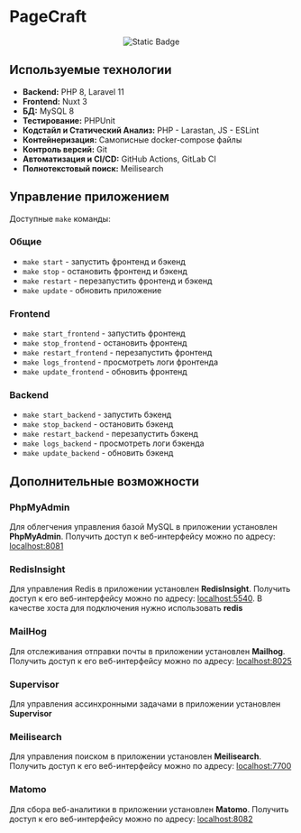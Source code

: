 # PageCraft

<p align="center">
    <img src="https://img.shields.io/badge/In Development-red" alt="Static Badge" />
</p>

## Используемые технологии

-   **Backend:** PHP 8, Laravel 11
-   **Frontend:** Nuxt 3
-   **БД:** MySQL 8
-   **Тестирование:** PHPUnit
-   **Кодстайл и Статический Анализ:** PHP - Larastan, JS - ESLint
-   **Контейнеризация:** Самописные docker-compose файлы
-   **Контроль версий:** Git
-   **Автоматизация и CI/CD:** GitHub Actions, GitLab CI
-   **Полнотекстовый поиск:** Meilisearch

## Управление приложением

Доступные `make` команды:

### Общие

-   `make start` - запустить фронтенд и бэкенд
-   `make stop` - остановить фронтенд и бэкенд
-   `make restart` - перезапустить фронтенд и бэкенд
-   `make update` - обновить приложение

### Frontend

-   `make start_frontend` - запустить фронтенд
-   `make stop_frontend` - остановить фронтенд
-   `make restart_frontend` - перезапустить фронтенд
-   `make logs_frontend` - просмотреть логи фронтенда
-   `make update_frontend` - обновить фронтенд

### Backend

-   `make start_backend` - запустить бэкенд
-   `make stop_backend` - остановить бэкенд
-   `make restart_backend` - перезапустить бэкенд
-   `make logs_backend` - просмотреть логи бэкенда
-   `make update_backend` - обновить бэкенд

## Дополнительные возможности

### PhpMyAdmin

Для облегчения управления базой MySQL в приложении установлен **PhpMyAdmin**. Получить доступ к веб-интерфейсу можно по адресу: [localhost:8081](http://localhost:8081)

### RedisInsight

Для управления Redis в приложении установлен **RedisInsight**. Получить доступ к его веб-интерфейсу можно по адресу: [localhost:5540](http://localhost:5540). В качестве хоста для подключения нужно использовать **redis**

### MailHog

Для отслеживания отправки почты в приложении установлен **Mailhog**. Получить доступ к его веб-интерфейсу можно по адресу: [localhost:8025](http://localhost:8025)

### Supervisor

Для управления ассинхронными задачами в приложении установлен **Supervisor**

### Meilisearch

Для управления поиском в приложении установлен **Meilisearch**. Получить доступ к его веб-интерфейсу можно по адресу: [localhost:7700](http://localhost:7700)

### Matomo

Для сбора веб-аналитики в приложении установлен **Matomo**. Получить доступ к его веб-интерфейсу можно по адресу: [localhost:8082](http://localhost:8082)
